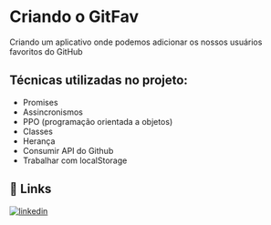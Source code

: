 # Criando o GitFav

Criando um aplicativo onde podemos adicionar os nossos usuários favoritos do GitHub
## Técnicas utilizadas no projeto:

- Promises 
- Assincronismos
- PPO (programação orientada a objetos)
- Classes 
- Herança 
- Consumir API do Github 
- Trabalhar com localStorage



## 🔗 Links
[![linkedin](https://img.shields.io/badge/linkedin-0A66C2?style=for-the-badge&logo=linkedin&logoColor=white)](https://www.linkedin.com/in/mateus-carvalho-programador-2b9313249/)


